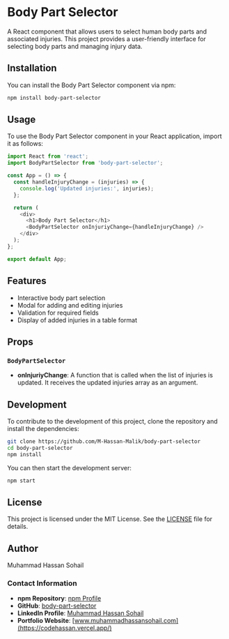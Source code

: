# Body Part Selector

A React component that allows users to select human body parts and associated injuries. This project provides a user-friendly interface for selecting body parts and managing injury data.

## Installation

You can install the Body Part Selector component via npm:

```bash
npm install body-part-selector
```

## Usage

To use the Body Part Selector component in your React application, import it as follows:

```javascript
import React from 'react';
import BodyPartSelector from 'body-part-selector';

const App = () => {
  const handleInjuryChange = (injuries) => {
    console.log('Updated injuries:', injuries);
  };

  return (
    <div>
      <h1>Body Part Selector</h1>
      <BodyPartSelector onInjuriyChange={handleInjuryChange} />
    </div>
  );
};

export default App;
```

## Features

- Interactive body part selection
- Modal for adding and editing injuries
- Validation for required fields
- Display of added injuries in a table format

## Props

### `BodyPartSelector`

- **onInjuriyChange**: A function that is called when the list of injuries is updated. It receives the updated injuries array as an argument.

## Development

To contribute to the development of this project, clone the repository and install the dependencies:

```bash
git clone https://github.com/M-Hassan-Malik/body-part-selector
cd body-part-selector
npm install
```

You can then start the development server:

```bash
npm start
```

## License

This project is licensed under the MIT License. See the [LICENSE](LICENSE) file for details.

## Author

Muhammad Hassan Sohail

### Contact Information

- **npm Repository**: [npm Profile](https://www.npmjs.com/~hassan-sohail)
- **GitHub**: [body-part-selector](https://github.com/M-Hassan-Malik)
- **LinkedIn Profile**: [Muhammad Hassan Sohail](https://www.linkedin.com/in/muhammad-hassan-sohail/)
- **Portfolio Website**: [www.muhammadhassansohail.com](https://codehassan.vercel.app/)